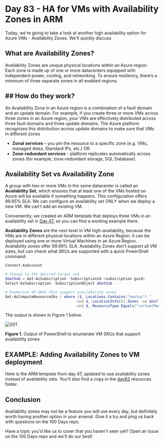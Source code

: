 # Day 83 - HA for VMs with Availability Zones in ARM

Today, we're going to take a look at another high availability option for Azure VMs - Availability Zones. We'll quickly discuss

## What are Availability Zones?

Availability Zones are unique physical locations within an Azure region. Each zone is made up of one or more datacenters equipped with independent power, cooling, and networking. To ensure resiliency, there’s a minimum of three separate zones in all enabled regions.

## ## How do they work?

An Availability Zone in an Azure region is a combination of a fault domain and an update domain. For example, if you create three or more VMs across three zones in an Azure region, your VMs are effectively distributed across three fault domains and three update domains. The Azure platform recognizes this distribution across update domains to make sure that VMs in different zones

- **Zonal services** – you pin the resource to a specific zone (e.g. VMs, managed disks, Standard IPs, etc.) OR
- **Zone-redundant services** – platform replicates automatically across zones (for example, zone-redundant storage, SQL Database).

## Availability Set vs Availability Zone

A group with two or more VMs in the same datacenter is called an **Availability Set**, which ensures that at least one of the VMs hosted on Azure will be available if something happens. This configuration offers 99.95% SLA. We can configure an availability set ONLY when we deploy a new VM. We can't add an existing VM.

Conveniently, we created an ARM template that deploys three VMs in an availability set in [Day 47](https://github.com/starkfell/100DaysOfIaC/blob/master/articles/day.47.deploy.mult.res.arm.md), so you can find a working example there.

**Availability Zones** are the next level in VM high-availability, because the VMs are in different physical locations within an Azure Region. It can be deployed using one or more Virtual Machines in an Azure Region.  Availability zones offer 99.99% SLA. Availability Zones don't support all VM sizes, but can check what SKUs are supported with a quick PowerShell command:

``` PowerShell
Connect-AzAccount

# Change to the desired target sub
$GetSub = Get-AzSubscription -SubscriptionId <subscription guid>
Select-AzSubscription -SubscriptionObject $GetSub

# Enumerate VM SKUs that support availability zones
Get-AzComputeResourceSku | where {$_.Locations.Contains("eastus") `
                                -and $_.LocationInfo[0].Zones -ne $null `
                                -and $_.ResourceType.Equals("virtualMachines")}
```

The output is shown in Figure 1 below.

![001](../images/day83/001.png)

**Figure 1**. Output of PowerShell to enumerate VM SKUs that support availability zones

## EXAMPLE: Adding Availability Zones to VM deployment

Here is the ARM template from day 47, updated to use availability zones instead of availability sets. You'll also find a copy in the [day83](../resources/day83) resources folder.

## Conclusion

Availability zones may not be a feature you will use every day, but definitely worth having another option in your arsenal. Give it a try and ping us back with questions on the 100 Days repo.

Have a topic you'd like us to cover that you haven't seen yet? Open an issue on the 100 Days repo and we'll do our best!